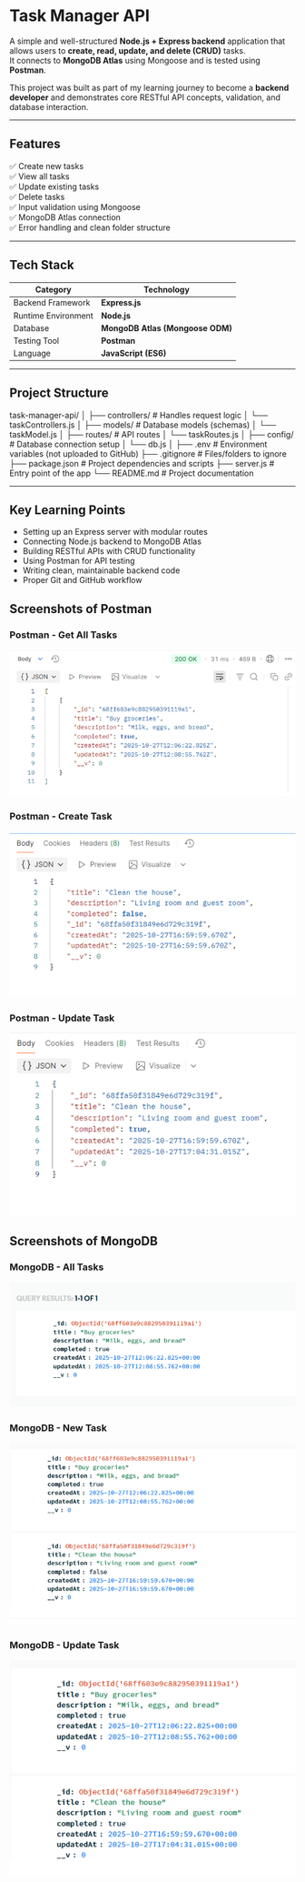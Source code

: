 # Task Manager API

A simple and well-structured **Node.js + Express backend** application that allows users to **create, read, update, and delete (CRUD)** tasks.  
It connects to **MongoDB Atlas** using Mongoose and is tested using **Postman**.  

This project was built as part of my learning journey to become a **backend developer** and demonstrates core RESTful API concepts, validation, and database interaction.

---

## Features

✅ Create new tasks  
✅ View all tasks  
✅ Update existing tasks  
✅ Delete tasks  
✅ Input validation using Mongoose  
✅ MongoDB Atlas connection  
✅ Error handling and clean folder structure  

---

## Tech Stack

| Category | Technology |
|-----------|-------------|
| Backend Framework | **Express.js** |
| Runtime Environment | **Node.js** |
| Database | **MongoDB Atlas (Mongoose ODM)** |
| Testing Tool | **Postman** |
| Language | **JavaScript (ES6)** |

---

## Project Structure

task-manager-api/
│
├── controllers/ # Handles request logic
│ └── taskControllers.js
│
├── models/ # Database models (schemas)
│ └── taskModel.js
│
├── routes/ # API routes
│ └── taskRoutes.js
│
├── config/ # Database connection setup
│ └── db.js
│
├── .env # Environment variables (not uploaded to GitHub)
├── .gitignore # Files/folders to ignore
├── package.json # Project dependencies and scripts
├── server.js # Entry point of the app
└── README.md # Project documentation


---

## Key Learning Points

- Setting up an Express server with modular routes
- Connecting Node.js backend to MongoDB Atlas
- Building RESTful APIs with CRUD functionality
- Using Postman for API testing
- Writing clean, maintainable backend code
- Proper Git and GitHub workflow


## Screenshots of Postman

### Postman - Get All Tasks
![Postman GET](./assets/postman-GET.png)

### Postman - Create Task
![Postman POST](./assets/postman-POST.png)

### Postman - Update Task
![Postman PUT](./assets/postman-UPDATE.png)

## Screenshots of MongoDB

### MongoDB - All Tasks
![MongoDB tasks list](./assets/mongodb-GET.png)

### MongoDB - New Task
![MongoDB new task](./assets/mongodb-POST.png)

### MongoDB - Update Task
![MongoDB task updated](./assets/mongodb-UPDATE.png)